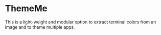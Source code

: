 # ThemeMe

This is a light-weight and modular option to extract terminal colors from an
image and to theme multiple apps.
